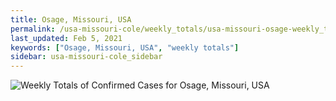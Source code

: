 ```yaml
---
title: Osage, Missouri, USA
permalink: /usa-missouri-cole/weekly_totals/usa-missouri-osage-weekly_totals.html
last_updated: Feb 5, 2021
keywords: ["Osage, Missouri, USA", "weekly totals"]
sidebar: usa-missouri-cole_sidebar
---
```


![Weekly Totals of Confirmed Cases for Osage, Missouri, USA](/covid_tracker/images/graphs/usa-missouri-osage-weekly_totals_graph.png)
